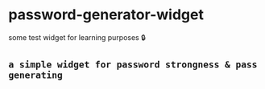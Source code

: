 # password-generator-widget
some test widget for learning purposes 🔒


## `a simple widget for password strongness & pass generating `
